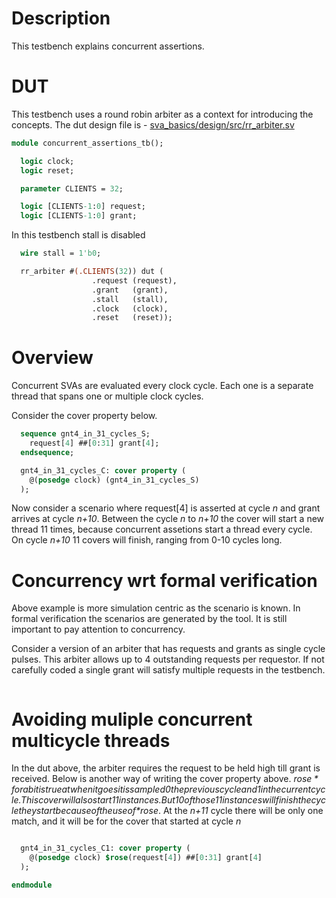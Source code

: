 # Description
This testbench explains concurrent assertions.

# DUT
This testbench uses a round robin arbiter as a context for introducing the
concepts. The dut design file is -
[sva_basics/design/src/rr_arbiter.sv](https://github.com/openformal/sva_basics/blob/master/design/docs/rr_arbiter.md)

```sv
module concurrent_assertions_tb();

  logic clock;
  logic reset;

  parameter CLIENTS = 32;

  logic [CLIENTS-1:0] request;
  logic [CLIENTS-1:0] grant;

```
In this testbench stall is disabled
```sv
  wire stall = 1'b0;

  rr_arbiter #(.CLIENTS(32)) dut (
                  .request (request),
                  .grant   (grant),
                  .stall   (stall),
                  .clock   (clock),
                  .reset   (reset));

```
# Overview
Concurrent SVAs are evaluated every clock cycle. Each one is a separate thread
that spans one or multiple clock cycles.

Consider the cover property below.
```sv
  sequence gnt4_in_31_cycles_S;
    request[4] ##[0:31] grant[4];
  endsequence;

  gnt4_in_31_cycles_C: cover property (
    @(posedge clock) (gnt4_in_31_cycles_S)
  );

```
Now consider a scenario where request[4] is asserted at cycle *n*
and grant arrives at cycle *n+10*.
Between the cycle *n* to *n+10* the cover will start a new thread 11 times,
because concurrent assetions start a thread every cycle.
On cycle *n+10* 11 covers will finish, ranging from 0-10 cycles long.

# Concurrency wrt formal verification

Above example is more simulation centric as the scenario is known.
In formal verification the scenarios are generated by the tool. It is still
important to pay attention to concurrency.

Consider a version of an arbiter that has requests and grants as single cycle
pulses. This arbiter allows up to 4 outstanding requests per requestor. If not
carefully coded a single grant will satisfy multiple requests in the
testbench.
```sv
```
# Avoiding muliple concurrent multicycle threads
In the dut above, the arbiter requires the request to be held high till
grant is received. Below is another way of writing the cover property above.
*$rose* for a bit is true at when it goes it is sampled 0 the previous cycle
and 1 in the current cycle.
This cover will also start 11 instances. But 10 of those 11 instances will
finish the cycle they start because of the use of *$rose*. At the *n+11* cycle
there will be only one match, and it will be for the cover that started at
cycle *n*
```sv

  gnt4_in_31_cycles_C1: cover property (
    @(posedge clock) $rose(request[4]) ##[0:31] grant[4]
  );

endmodule
```
